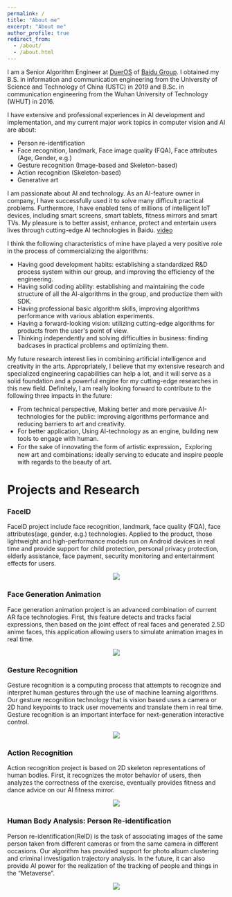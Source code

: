 ```yaml
---
permalink: /
title: "About me"
excerpt: "About me"
author_profile: true
redirect_from: 
  - /about/
  - /about.html
---
```


I am a Senior Algorithm Engineer at [DuerOS](https://dueros.baidu.com/) of [Baidu Group](https://www.baidu.com/). I obtained my B.S. in information and communication engineering from the University of Science and Technology of China (USTC) in 2019 and B.Sc. in communication engineering from the Wuhan University of Technology (WHUT) in 2016.

I have extensive and professional experiences in AI development and implementation, and my current major work topics in computer vision and AI are about: 
* Person re-identification
* Face recognition, landmark, Face image quality (FQA), Face attributes (Age, Gender, e.g.)
* Gesture recognition (Image-based and Skeleton-based) 
* Action recognition (Skeleton-based) 
* Generative art



I am passionate about AI and technology. As an AI-feature owner in company, I have successfully used it to solve many difficult practical problems. Furthermore, I have enabled tens of millions of intelligent IoT devices, including smart screens, smart tablets, fitness mirrors and smart TVs. My pleasure is to better assist, enhance, protect and entertain users lives through cutting-edge AI technologies in Baidu. [video](https://www.youtube.com/watch?v=MvWIDdO0Hmo)

I think the following characteristics of mine have played a very positive role in the process of commercializing the algorithms:
* Having good development habits: establishing a standardized R&D process system within our group, and improving the efficiency of the engineering.
* Having solid coding ability: establishing and maintaining the code structure of all the AI-algorithms in the group, and productize them with SDK.
* Having professional basic algorithm skills, improving algorithms performance with various ablation experiments.
* Having a forward-looking vision: utilizing cutting-edge algorithms for products from the user's point of view.
* Thinking independently and solving difficulties in business: finding badcases in practical problems and optimizing them.



My future research interest lies in combining artificial intelligence and creativity in the arts. Appropriately, I believe that my extensive research and specialized engineering capabilities can help a lot, and it will serve as a solid foundation and a powerful engine for my cutting-edge researches in this new field. Definitely, I am really looking forward to contribute to the following three impacts in the future: 
* From technical perspective, Making better and more pervasive AI-technologies for the public: improving algorithms performance and reducing barriers to art and creativity.
* For better application, Using AI-technology as an engine, building new tools to engage with human.
* For the sake of innovating the form of artistic expression，Exploring new art and combinations: ideally serving to educate and inspire people with regards to the beauty of art.



Projects and Research
======
### FaceID 
FaceID project include face recognition, landmark, face quality (FQA), face attributes(age, gender, e.g.) technologies. Applied to the product, those lightweight and high-performance models run on Android devices in real time and provide support for child protection, personal privacy protection, elderly assistance, face payment, security monitoring and entertainment effects for users.
<div align='center'>
  <img src='/images/action.gif'>
</div>

### Face Generation Animation
Face generation animation project is an advanced combination of current AR face technologies. First, this feature detects and tracks facial expressions, then based on the joint effect of real faces and generated 2.5D anime faces, this application allowing users to simulate animation images in real time.
<div align='center'>
  <img src='/images/action.gif'>
</div>


### Gesture Recognition
Gesture recognition is a computing process that attempts to recognize and interpret human gestures through the use of machine learning algorithms. Our gesture recognition technology that is vision based uses a camera or 2D hand keypoints to track user movements and translate them in real time. Gesture recognition is an important interface for next-generation interactive control.
<div align='center'>
  <img src='/images/gesture.gif'>
</div>


### Action Recognition
Action recognition project is based on 2D skeleton representations of human bodies. First, it recognizes the motor behavior of users, then analyzes the correctness of the exercise, eventually provides fitness and dance advice on our AI fitness mirror.
<div align='center'>
  <img src='/images/action.gif'>
</div>


### Human Body Analysis: Person Re-identification
Person re-identification(ReID) is the task of associating images of the same person taken from different cameras or from the same camera in different occasions. Our algorithm has provided support for photo album clustering and criminal investigation trajectory analysis. In the future, it can also provide AI power for the realization of the tracking of people and things in the “Metaverse”.
<div align='center'>
  <img src='/images/action.gif'>
</div>

